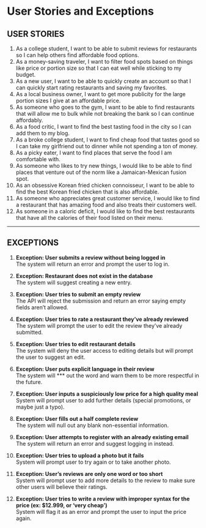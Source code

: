 # User Stories and Exceptions

## USER STORIES

1. As a college student, I want to be able to submit reviews for restaurants so I can help others find affordable food options.
2. As a money-saving traveler, I want to filter food spots based on things like price or portion size so that I can eat well while sticking to my budget.
3. As a new user, I want to be able to quickly create an account so that I can quickly start rating restaurants and saving my favorites.
4. As a local business owner, I want to get more publicity for the large portion sizes I give at an affordable price.
5. As someone who goes to the gym, I want to be able to find restaurants that will allow me to bulk while not breaking the bank so I can continue affordably.
6. As a food critic, I want to find the best tasting food in the city so I can add them to my blog.
7. As a broke college student, I want to find cheap food that tastes good so I can take my girlfriend out to dinner while not spending a ton of money.
8. As a picky eater, I want to find places that serve the food I am comfortable with.
9. As someone who likes to try new things, I would like to be able to find places that venture out of the norm like a Jamaican-Mexican fusion spot.
10. As an obsessive Korean fried chicken connoisseur, I want to be able to find the best Korean fried chicken that is also affordable.
11. As someone who appreciates great customer service, I would like to find a restaurant that has amazing food and also treats their customers well.
12. As someone in a caloric deficit, I would like to find the best restaurants that have all the calories of their food listed on their menu.

---

## EXCEPTIONS

1. **Exception: User submits a review without being logged in**  
   The system will return an error and prompt the user to log in.

2. **Exception: Restaurant does not exist in the database**  
   The system will suggest creating a new entry.

3. **Exception: User tries to submit an empty review**  
   The API will reject the submission and return an error saying empty fields aren’t allowed.

4. **Exception: User tries to rate a restaurant they’ve already reviewed**  
   The system will prompt the user to edit the review they’ve already submitted.

5. **Exception: User tries to edit restaurant details**  
   The system will deny the user access to editing details but will prompt the user to suggest an edit.

6. **Exception: User puts explicit language in their review**  
   The system will *** out the word and warn them to be more respectful in the future.

7. **Exception: User inputs a suspiciously low price for a high quality meal**  
   System will prompt user to add further details (special promotions, or maybe just a typo).

8. **Exception: User fills out a half complete review**  
   The system will null out any blank non-essential information.

9. **Exception: User attempts to register with an already existing email**  
   The system will return an error and suggest logging in instead.

10. **Exception: User tries to upload a photo but it fails**  
    System will prompt user to try again or to take another photo.

11. **Exception: User’s reviews are only one word or too short**  
    System will prompt user to add more details to the review to make sure other users will believe their ratings.

12. **Exception: User tries to write a review with improper syntax for the price (ex: $12.999, or ‘very cheap’)**  
    System will flag it as an error and prompt the user to input the price again.
